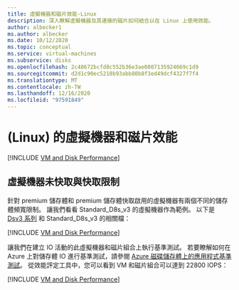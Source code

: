```yaml
---
title: 虛擬機器和磁片效能-Linux
description: 深入瞭解虛擬機器及其連接的磁片如何結合以在 Linux 上使用效能。
author: albecker1
ms.author: albecker
ms.date: 10/12/2020
ms.topic: conceptual
ms.service: virtual-machines
ms.subservice: disks
ms.openlocfilehash: 2c48672bcfd8c552b36e3ae0807135924669c1d9
ms.sourcegitcommit: d2d1c90ec5218b93abb80b8f3ed49dcf4327f7f4
ms.translationtype: MT
ms.contentlocale: zh-TW
ms.lasthandoff: 12/16/2020
ms.locfileid: "97591849"
---
```

# <a name="virtual-machine-and-disk-performance-linux"></a> (Linux) 的虛擬機器和磁片效能
[!INCLUDE [VM and Disk Performance](../../../includes/virtual-machine-disk-performance.md)]

## <a name="virtual-machine-uncached-vs-cached-limits"></a>虛擬機器未快取與快取限制
針對 premium 儲存體和 premium 儲存體快取啟用的虛擬機器有兩個不同的儲存體頻寬限制。 讓我們看看 Standard_D8s_v3 的虛擬機器作為範例。 以下是 [Dsv3 系列](../dv3-dsv3-series.md) 和 Standard_D8s_v3 的相關檔：

[!INCLUDE [VM and Disk Performance](../../../includes/virtual-machine-disk-performance-2.md)]

讓我們在建立 IO 活動的此虛擬機器和磁片組合上執行基準測試。 若要瞭解如何在 Azure 上對儲存體 IO 進行基準測試，請參閱 [Azure 磁碟儲存體上的應用程式基準測試](disks-benchmarks.md)。 從效能評定工具中，您可以看到 VM 和磁片組合可以達到 22800 IOPS：

[!INCLUDE [VM and Disk Performance](../../../includes/virtual-machine-disk-performance-3.md)]
